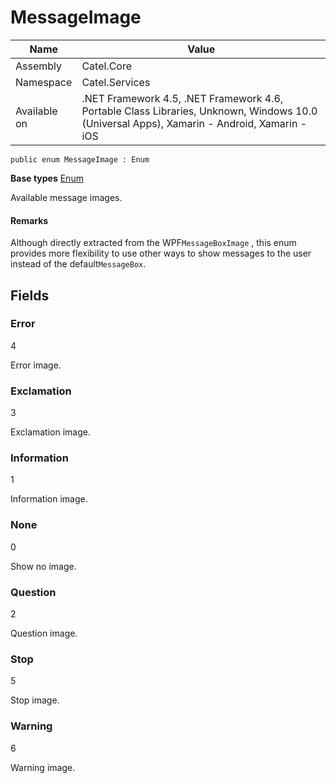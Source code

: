 

# MessageImage

Name|Value
---|---
Assembly|Catel.Core
Namespace|Catel.Services
Available on|.NET Framework 4.5, .NET Framework 4.6, Portable Class Libraries, Unknown, Windows 10.0 (Universal Apps), Xamarin - Android, Xamarin - iOS

```
public enum MessageImage : Enum
```

**Base types**
[Enum]()


Available message images.

#### Remarks

Although directly extracted from the WPF`MessageBoxImage` , this enum provides more flexibility to use other ways to show messages to the user instead of the default`MessageBox`.



## Fields

### Error
4

Error image.



### Exclamation
3

Exclamation image.



### Information
1

Information image.



### None
0

Show no image.



### Question
2

Question image.



### Stop
5

Stop image.



### Warning
6

Warning image.




